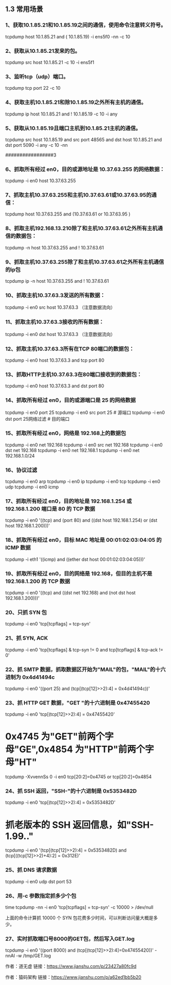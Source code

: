 ## 1.3 常用场景

### 1、获取10.1.85.21和10.1.85.19之间的通信，使用命令注意转义符号。
tcpdump host 10.1.85.21 and \( 10.1.85.19\) -i ens5f0 -nn -c 10

### 2、获取从10.1.85.21发来的包。
tcpdump src host 10.1.85.21 -c 10 -i ens5f1

### 3、监听tcp（udp）端口。
tcpdump tcp port 22 -c 10

### 4、获取主机10.1.85.21和除10.1.85.19之外所有主机的通信。
tcpdump ip host 10.1.85.21 and ! 10.1.85.19 -c 10 -i any

### 5、获取从10.1.85.19且端口主机到10.1.85.21主机的通信。

tcpdump src host 10.1.85.19 and src port 48565 and dst host 10.1.85.21 and dst port 5090 -i any -c 10 -nn


#################3
### 6、抓取所有经过 en0，目的或源地址是 10.37.63.255 的网络数据：
tcpdump -i en0 host 10.37.63.255

### 7、抓取主机10.37.63.255和主机10.37.63.61或10.37.63.95的通信：
tcpdump host 10.37.63.255 and \(10.37.63.61 or 10.37.63.95 \)

### 8、抓取主机192.168.13.210除了和主机10.37.63.61之外所有主机通信的数据包：
tcpdump -n host 10.37.63.255 and ! 10.37.63.61

### 9、抓取主机10.37.63.255除了和主机10.37.63.61之外所有主机通信的ip包
tcpdump ip -n host 10.37.63.255 and ! 10.37.63.61

### 10、抓取主机10.37.63.3发送的所有数据：
tcpdump -i en0 src host 10.37.63.3 （注意数据流向）

### 11、抓取主机10.37.63.3接收的所有数据：
tcpdump -i en0 dst host 10.37.63.3 （注意数据流向） 

### 12、抓取主机10.37.63.3所有在TCP 80端口的数据包：
tcpdump -i en0 host 10.37.63.3 and tcp port 80

### 13、抓取HTTP主机10.37.63.3在80端口接收到的数据包：
tcpdump -i en0 host 10.37.63.3 and dst port 80

### 14、抓取所有经过 en0，目的或源端口是 25 的网络数据
tcpdump -i en0 port 25
tcpdump -i en0 src port 25 # 源端口
tcpdump -i en0 dst port 25网络过滤 # 目的端口

### 15、抓取所有经过 en0，网络是 192.168上的数据包
tcpdump -i en0 net 192.168
tcpdump -i en0 src net 192.168
tcpdump -i en0 dst net 192.168
tcpdump -i en0 net 192.168.1
tcpdump -i en0 net 192.168.1.0/24

### 16、协议过滤
tcpdump -i en0 arp
tcpdump -i en0 ip
tcpdump -i en0 tcp
tcpdump -i en0 udp
tcpdump -i en0 icmp

### 17、抓取所有经过 en0，目的地址是 192.168.1.254 或 192.168.1.200 端口是 80 的 TCP 数据
tcpdump -i en0 '((tcp) and (port 80) and ((dst host 192.168.1.254) or (dst host 192.168.1.200)))'

### 18、抓取所有经过 en0，目标 MAC 地址是 00:01:02:03:04:05 的 ICMP 数据
tcpdump -i eth1 '((icmp) and ((ether dst host 00:01:02:03:04:05)))'

### 19、抓取所有经过 en0，目的网络是 192.168，但目的主机不是 192.168.1.200 的 TCP 数据
tcpdump -i en0 '((tcp) and ((dst net 192.168) and (not dst host 192.168.1.200)))'

### 20、只抓 SYN 包
tcpdump -i en0 'tcp[tcpflags] = tcp-syn'

### 21、抓 SYN, ACK
tcpdump -i en0 'tcp[tcpflags] & tcp-syn != 0 and tcp[tcpflags] & tcp-ack != 0'

### 22、抓 SMTP 数据，抓取数据区开始为"MAIL"的包，"MAIL"的十六进制为 0x4d41494c
tcpdump -i en0 '((port 25) and (tcp[(tcp[12]>>2):4] = 0x4d41494c))'

### 23、抓 HTTP GET 数据，"GET "的十六进制是 0x47455420
tcpdump -i en0 'tcp[(tcp[12]>>2):4] = 0x47455420'

# 0x4745 为"GET"前两个字母"GE",0x4854 为"HTTP"前两个字母"HT"
tcpdump  -XvvennSs 0 -i en0 tcp[20:2]=0x4745 or tcp[20:2]=0x4854

### 24、抓 SSH 返回，"SSH-"的十六进制是 0x5353482D
tcpdump -i en0 'tcp[(tcp[12]>>2):4] = 0x5353482D'

# 抓老版本的 SSH 返回信息，如"SSH-1.99.."
tcpdump -i en0 '(tcp[(tcp[12]>>2):4] = 0x5353482D) and (tcp[((tcp[12]>>2)+4):2] = 0x312E)'

### 25、抓 DNS 请求数据
tcpdump -i en0 udp dst port 53

### 26、用-c 参数指定抓多少个包
time tcpdump -nn -i en0 'tcp[tcpflags] = tcp-syn' -c 10000 > /dev/null

上面的命令计算抓 10000 个 SYN 包花费多少时间，可以判断访问量大概是多少。

### 27、实时抓取端口号8000的GET包，然后写入GET.log
tcpdump -i en0 '((port 8000) and (tcp[(tcp[12]>>2):4]=0x47455420))' -nnAl -w /tmp/GET.log


作者：道无虚
链接：https://www.jianshu.com/p/23427a80fc9d

作者：猿码架构
链接：https://www.jianshu.com/p/a62ed1bb5b20
